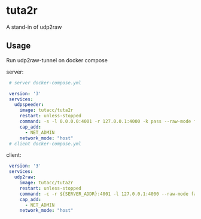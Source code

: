 # tuta2r
A stand-in of udp2raw

## Usage

Run udp2raw-tunnel on docker compose

server:
```yaml
 # server docker-compose.yml

 version: '3'
 services:
   udpspeeder:
     image: tutacc/tuta2r
     restart: unless-stopped
     command: -s -l 0.0.0.0:4001 -r 127.0.0.1:4000 -k pass --raw-mode faketcp -a
     cap_add:
       - NET_ADMIN
     network_mode: "host"
 # client docker-compose.yml
```

client:
```yaml
 version: '3'
 services:
   udp2raw:
     image: tutacc/tuta2r
     restart: unless-stopped
     command: -c -r ${SERVER_ADDR}:4001 -l 127.0.0.1:4000 --raw-mode faketcp -a -k pass
     cap_add:
       - NET_ADMIN
     network_mode: "host"
```
